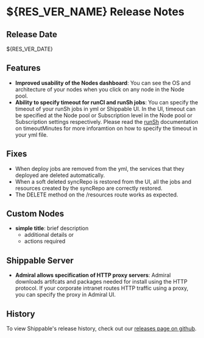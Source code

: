 # ${RES_VER_NAME} Release Notes

## Release Date
${RES_VER_DATE}

## Features
  - **Improved usability of the Nodes dashboard**: You can see the OS and architecture of your nodes when you click on any node in the Node pool.
  - **Ability to specify timeout for runCI and runSh jobs**: You can specify the timeout of your runSh jobs in yml or Shippable UI. In the UI, timeout can be specified at the Node pool or Subscription level in the Node pool or Subscription settings respectively. Please read the [runSh](http://rcdocs.shippable.com/platform/workflow/job/runsh/) documentation on timeoutMinutes for more inforamtion on how to specify the timeout in your yml file.  

## Fixes
  - When deploy jobs are removed from the yml, the services that they deployed are deleted automatically.
  - When a soft deleted syncRepo is restored from the UI, all the jobs and resources created by the syncRepo are correctly restored.
  - The DELETE method on the /resources route works as expected.

## Custom Nodes
  - **simple title**: brief description
      - additional details or
      - actions required

## Shippable Server

  - **Admiral allows specification of HTTP proxy servers**: Admiral downloads artifcats and packages needed for install using the HTTP protocol. If your corporate intranet routes HTTP traffic using a proxy, you can specify the proxy in Admiral UI.
  
## History

To view Shippable's release history, check out our [releases page on github](https://github.com/Shippable/admiral/releases).
